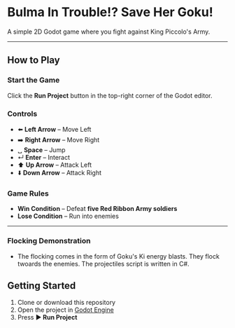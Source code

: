 # Bulma In Trouble!? Save Her Goku!

A simple 2D Godot game where you fight against King Piccolo's Army.

---

## How to Play

### Start the Game
Click the **Run Project** button in the top-right corner of the Godot editor.

### Controls
- ⬅️ **Left Arrow** – Move Left  
- ➡️ **Right Arrow** – Move Right  
- ␣ **Space** – Jump  
- ↵ **Enter** – Interact  
- ⬆️ **Up Arrow** – Attack Left  
- ⬇️ **Down Arrow** – Attack Right  

### Game Rules
- **Win Condition** – Defeat **five Red Ribbon Army soldiers**  
- **Lose Condition** – Run into enemies  

---

### Flocking Demonstration
- The flocking comes in the form of Goku's Ki energy blasts. They flock twoards the enemies. The projectiles script is written in C#. 

## Getting Started

1. Clone or download this repository  
2. Open the project in [Godot Engine](https://godotengine.org/)  
3. Press **▶️ Run Project**  
